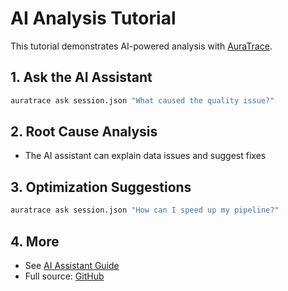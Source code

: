 # AI Analysis Tutorial

This tutorial demonstrates AI-powered analysis with [AuraTrace](https://github.com/Cosmos-Coder-Ray/AuraTrace.git).

## 1. Ask the AI Assistant

```bash
auratrace ask session.json "What caused the quality issue?"
```

## 2. Root Cause Analysis
- The AI assistant can explain data issues and suggest fixes

## 3. Optimization Suggestions
```bash
auratrace ask session.json "How can I speed up my pipeline?"
```

## 4. More
- See [AI Assistant Guide](../ai-assistant.md)
- Full source: [GitHub](https://github.com/Cosmos-Coder-Ray/AuraTrace.git) 